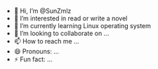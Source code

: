 - 👋 Hi, I’m @SunZmlz
- 👀 I’m interested in read or write a novel
- 🌱 I’m currently learning Linux operating system
- 💞️ I’m looking to collaborate on ...
- 📫 How to reach me ...
- 😄 Pronouns: ...
- ⚡ Fun fact: ...

<!---
SunZmlz/SunZmlz is a ✨ special ✨ repository because its `README.md` (this file) appears on your GitHub profile.
You can click the Preview link to take a look at your changes.
--->

